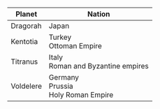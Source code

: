 # 
|Planet|Nation|
|---|---|
Dragorah | Japan 
Kentotia | Turkey<br/>Ottoman Empire 
Titranus | Italy<br/>Roman and Byzantine empires
Voldelere | Germany<br/>Prussia<br/>Holy Roman Empire 
